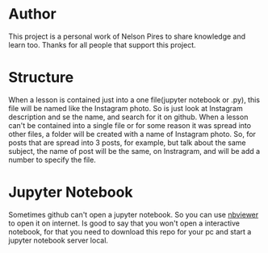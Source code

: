 # Author

This project is a personal work of Nelson Pires to share knowledge and learn too.
Thanks for all people that support this project.

# Structure

When a lesson is contained just into a one file(jupyter notebook or .py), this file will be named like the Instagram photo. So is just look at Instagram description and se the name, and search for it on github.
When a lesson can't be contained into a single file or for some reason it was spread into other files, a folder will be created with a name of Instagram photo.
So, for posts that are spread into 3 posts, for example, but talk about the same subject, the name of post will be the same, on Instragram, and will be add a number to specify the file.

# Jupyter Notebook

Sometimes github can't open a jupyter notebook. So you can use [nbviewer](https://nbviewer.jupyter.org/) to open it on internet. Is good to say that you won't open a interactive notebook, for that you need to download this repo for your pc and start a jupyter notebook server local.
